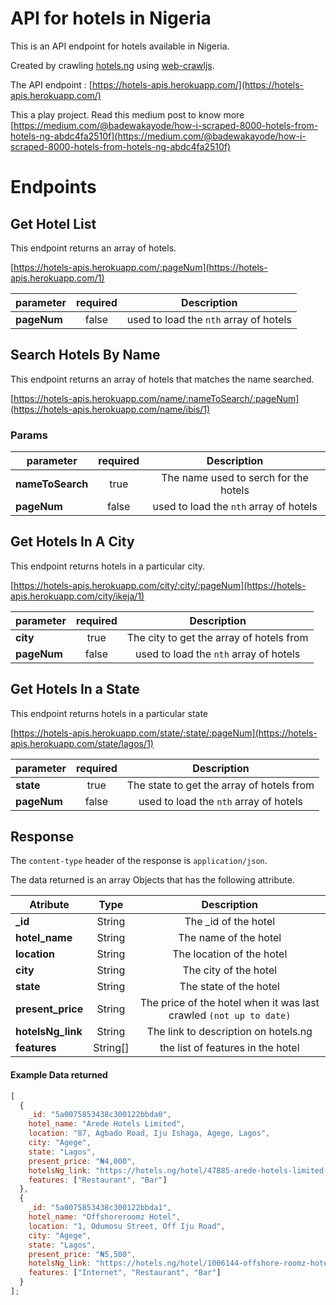 # API for hotels in Nigeria

This is an API endpoint for hotels available in Nigeria.

Created by crawling [hotels.ng](https://hotels.ng) using
[web-crawljs](https://github.com/kayslay/web-crawljs).

The API endpoint :
[https://hotels-apis.herokuapp.com/](https://hotels-apis.herokuapp.com/)

This a play project. Read this medium post to know more
[https://medium.com/@badewakayode/how-i-scraped-8000-hotels-from-hotels-ng-abdc4fa2510f](https://medium.com/@badewakayode/how-i-scraped-8000-hotels-from-hotels-ng-abdc4fa2510f)

# Endpoints

## Get Hotel List

This endpoint returns an array of hotels.

[https://hotels-apis.herokuapp.com/:pageNum](https://hotels-apis.herokuapp.com/1)

| parameter   | required |              Description               |
| ----------- | :------: | :------------------------------------: |
| **pageNum** |  false   | used to load the `nth` array of hotels |

## Search Hotels By Name

This endpoint returns an array of hotels that matches the name searched.

[https://hotels-apis.herokuapp.com/name/:nameToSearch/:pageNum](https://hotels-apis.herokuapp.com/name/ibis/1)

### Params

| parameter        | required |              Description               |
| ---------------- | :------: | :------------------------------------: |
| **nameToSearch** |   true   | The name used to serch for the hotels  |
| **pageNum**      |  false   | used to load the `nth` array of hotels |

## Get Hotels In A City

This endpoint returns hotels in a particular city.

[https://hotels-apis.herokuapp.com/city/:city/:pageNum](https://hotels-apis.herokuapp.com/city/ikeja/1)

| parameter   | required |               Description                |
| ----------- | :------: | :--------------------------------------: |
| **city**    |   true   | The city to get the array of hotels from |
| **pageNum** |  false   |  used to load the `nth` array of hotels  |

## Get Hotels In a State

This endpoint returns hotels in a particular state

[https://hotels-apis.herokuapp.com/state/:state/:pageNum](https://hotels-apis.herokuapp.com/state/lagos/1)

| parameter   | required |                Description                |
| ----------- | :------: | :---------------------------------------: |
| **state**   |   true   | The state to get the array of hotels from |
| **pageNum** |  false   |  used to load the `nth` array of hotels   |

## Response

The `content-type` header of the response is `application/json`.

The data returned is an array Objects that has the following attribute.

| Atribute          |   Type   |                            Description                             |
| ----------------- | :------: | :----------------------------------------------------------------: |
| **_id**           |  String  |                        The _id of the hotel                        |
| **hotel_name**    |  String  |                       The name of the hotel                        |
| **location**      |  String  |                     The location of the hotel                      |
| **city**          |  String  |                       The city of the hotel                        |
| **state**         |  String  |                       The state of the hotel                       |
| **present_price** |  String  | The price of the hotel when it was last crawled `(not up to date)` |
| **hotelsNg_link** |  String  |                The link to description on hotels.ng                |
| **features**      | String[] |                 the list of features in the hotel                  |

#### Example Data returned
```javascript
[
  {
    _id: "5a0075853438c300122bbda0",
    hotel_name: "Arede Hotels Limited",
    location: "87, Agbado Road, Iju Ishaga, Agege, Lagos",
    city: "Agege",
    state: "Lagos",
    present_price: "₦4,000",
    hotelsNg_link: "https://hotels.ng/hotel/47885-arede-hotels-limited-lagos",
    features: ["Restaurant", "Bar"]
  },
  {
    _id: "5a0075853438c300122bbda1",
    hotel_name: "Offshoreroomz Hotel",
    location: "1, Odumosu Street, Off Iju Road",
    city: "Agege",
    state: "Lagos",
    present_price: "₦5,500",
    hotelsNg_link: "https://hotels.ng/hotel/1006144-offshore-roomz-hotel-lagos",
    features: ["Internet", "Restaurant", "Bar"]
  }
];
```